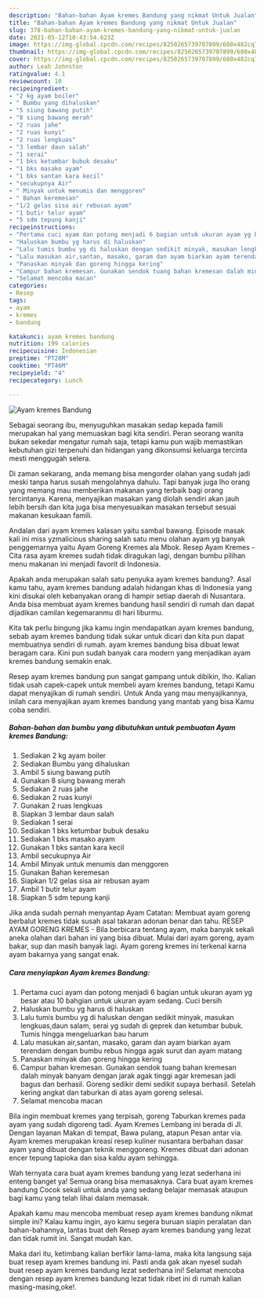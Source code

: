 ```yaml
---
description: "Bahan-bahan Ayam kremes Bandung yang nikmat Untuk Jualan"
title: "Bahan-bahan Ayam kremes Bandung yang nikmat Untuk Jualan"
slug: 378-bahan-bahan-ayam-kremes-bandung-yang-nikmat-untuk-jualan
date: 2021-05-12T10:43:54.623Z
image: https://img-global.cpcdn.com/recipes/8250265739707899/680x482cq70/ayam-kremes-bandung-foto-resep-utama.jpg
thumbnail: https://img-global.cpcdn.com/recipes/8250265739707899/680x482cq70/ayam-kremes-bandung-foto-resep-utama.jpg
cover: https://img-global.cpcdn.com/recipes/8250265739707899/680x482cq70/ayam-kremes-bandung-foto-resep-utama.jpg
author: Leah Johnston
ratingvalue: 4.1
reviewcount: 10
recipeingredient:
- "2 kg ayam boiler"
- " Bumbu yang dihaluskan"
- "5 siung bawang putih"
- "8 siung bawang merah"
- "2 ruas jahe"
- "2 ruas kunyi"
- "2 ruas lengkuas"
- "3 lembar daun salah"
- "1 serai"
- "1 bks ketumbar bubuk desaku"
- "1 bks masako ayam"
- "1 bks santan kara kecil"
- "secukupnya Air"
- " Minyak untuk menumis dan menggoren"
- " Bahan keremesan"
- "1/2 gelas sisa air rebusan ayam"
- "1 butir telur ayam"
- "5 sdm tepung kanji"
recipeinstructions:
- "Pertama cuci ayam dan potong menjadi 6 bagian untuk ukuran ayam yg besar atau 10 bahgian untuk ukuran ayam sedang. Cuci bersih"
- "Haluskan bumbu yg harus di haluskan"
- "Lalu tumis bumbu yg di haluskan dengan sedikit minyak, masukan lengkuas,daun salam, serai yg sudah di geprek dan ketumbar bubuk. Tumis hingga mengeluarkan bau harum"
- "Lalu masukan air,santan, masako, garam dan ayam biarkan ayam terendam dengan bumbu rebus hingga agak surut dan ayam matang"
- "Panaskan minyak dan goreng hingga kering"
- "Campur bahan kremesan. Gunakan sendok tuang bahan kremesan dalah minyak banyam dengan jarak agak tinggi agar kremesan jadi bagus dan berhasil. Goreng sedikir demi sedikit supaya berhasil. Setelah kering angkat dan taburkan di atas ayam goreng selesai."
- "Selamat mencoba macan"
categories:
- Resep
tags:
- ayam
- kremes
- bandung

katakunci: ayam kremes bandung 
nutrition: 199 calories
recipecuisine: Indonesian
preptime: "PT28M"
cooktime: "PT46M"
recipeyield: "4"
recipecategory: Lunch

---
```



![Ayam kremes Bandung](https://img-global.cpcdn.com/recipes/8250265739707899/680x482cq70/ayam-kremes-bandung-foto-resep-utama.jpg)

Sebagai seorang ibu, menyuguhkan masakan sedap kepada famili merupakan hal yang memuaskan bagi kita sendiri. Peran seorang  wanita bukan sekedar mengatur rumah saja, tetapi kamu pun wajib memastikan kebutuhan gizi terpenuhi dan hidangan yang dikonsumsi keluarga tercinta mesti menggugah selera.

Di zaman  sekarang, anda memang bisa mengorder olahan yang sudah jadi meski tanpa harus susah mengolahnya dahulu. Tapi banyak juga lho orang yang memang mau memberikan makanan yang terbaik bagi orang tercintanya. Karena, menyajikan masakan yang diolah sendiri akan jauh lebih bersih dan kita juga bisa menyesuaikan masakan tersebut sesuai makanan kesukaan famili. 

Andalan dari ayam kremes kalasan yaitu sambal bawang. Episode masak kali ini miss yzmalicious sharing salah satu menu olahan ayam yg banyak penggemarnya yaitu Ayam Goreng Kremes ala Mbok. Resep Ayam Kremes - Cita rasa ayam kremes sudah tidak diragukan lagi, dengan bumbu pilihan menu makanan ini menjadi favorit di Indonesia.

Apakah anda merupakan salah satu penyuka ayam kremes bandung?. Asal kamu tahu, ayam kremes bandung adalah hidangan khas di Indonesia yang kini disukai oleh kebanyakan orang di hampir setiap daerah di Nusantara. Anda bisa membuat ayam kremes bandung hasil sendiri di rumah dan dapat dijadikan camilan kegemaranmu di hari liburmu.

Kita tak perlu bingung jika kamu ingin mendapatkan ayam kremes bandung, sebab ayam kremes bandung tidak sukar untuk dicari dan kita pun dapat membuatnya sendiri di rumah. ayam kremes bandung bisa dibuat lewat beragam cara. Kini pun sudah banyak cara modern yang menjadikan ayam kremes bandung semakin enak.

Resep ayam kremes bandung pun sangat gampang untuk dibikin, lho. Kalian tidak usah capek-capek untuk membeli ayam kremes bandung, tetapi Kamu dapat menyajikan di rumah sendiri. Untuk Anda yang mau menyajikannya, inilah cara menyajikan ayam kremes bandung yang mantab yang bisa Kamu coba sendiri.

<!--inarticleads1-->

##### Bahan-bahan dan bumbu yang dibutuhkan untuk pembuatan Ayam kremes Bandung:

1. Sediakan 2 kg ayam boiler
1. Sediakan  Bumbu yang dihaluskan
1. Ambil 5 siung bawang putih
1. Gunakan 8 siung bawang merah
1. Sediakan 2 ruas jahe
1. Sediakan 2 ruas kunyi
1. Gunakan 2 ruas lengkuas
1. Siapkan 3 lembar daun salah
1. Sediakan 1 serai
1. Sediakan 1 bks ketumbar bubuk desaku
1. Sediakan 1 bks masako ayam
1. Gunakan 1 bks santan kara kecil
1. Ambil secukupnya Air
1. Ambil  Minyak untuk menumis dan menggoren
1. Gunakan  Bahan keremesan
1. Siapkan 1/2 gelas sisa air rebusan ayam
1. Ambil 1 butir telur ayam
1. Siapkan 5 sdm tepung kanji


Jika anda sudah pernah menyantap Ayam Catatan: Membuat ayam goreng berbalut kremes tidak susah asal takaran adonan benar dan tahu. RESEP AYAM GORENG KREMES - Bila berbicara tentang ayam, maka banyak sekali aneka olahan dari bahan ini yang bisa dibuat. Mulai dari ayam goreng, ayam bakar, sup dan masih banyak lagi. Ayam goreng kremes ini terkenal karna ayam bakarnya yang sangat enak. 

<!--inarticleads2-->

##### Cara menyiapkan Ayam kremes Bandung:

1. Pertama cuci ayam dan potong menjadi 6 bagian untuk ukuran ayam yg besar atau 10 bahgian untuk ukuran ayam sedang. Cuci bersih
1. Haluskan bumbu yg harus di haluskan
1. Lalu tumis bumbu yg di haluskan dengan sedikit minyak, masukan lengkuas,daun salam, serai yg sudah di geprek dan ketumbar bubuk. Tumis hingga mengeluarkan bau harum
1. Lalu masukan air,santan, masako, garam dan ayam biarkan ayam terendam dengan bumbu rebus hingga agak surut dan ayam matang
1. Panaskan minyak dan goreng hingga kering
1. Campur bahan kremesan. Gunakan sendok tuang bahan kremesan dalah minyak banyam dengan jarak agak tinggi agar kremesan jadi bagus dan berhasil. Goreng sedikir demi sedikit supaya berhasil. Setelah kering angkat dan taburkan di atas ayam goreng selesai.
1. Selamat mencoba macan


Bila ingin membuat kremes yang terpisah, goreng Taburkan kremes pada ayam yang sudah digoreng tadi. Ayam Kremes Lembang ini berada di Jl. Dengan layanan Makan di tempat, Bawa pulang, atapun Pesan antar via. Ayam kremes merupakan kreasi resep kuliner nusantara berbahan dasar ayam yang dibuat dengan teknik menggoreng. Kremes dibuat dari adonan encer tepung tapioka dan sisa kaldu ayam sehingga. 

Wah ternyata cara buat ayam kremes bandung yang lezat sederhana ini enteng banget ya! Semua orang bisa memasaknya. Cara buat ayam kremes bandung Cocok sekali untuk anda yang sedang belajar memasak ataupun bagi kamu yang telah lihai dalam memasak.

Apakah kamu mau mencoba membuat resep ayam kremes bandung nikmat simple ini? Kalau kamu ingin, ayo kamu segera buruan siapin peralatan dan bahan-bahannya, lantas buat deh Resep ayam kremes bandung yang lezat dan tidak rumit ini. Sangat mudah kan. 

Maka dari itu, ketimbang kalian berfikir lama-lama, maka kita langsung saja buat resep ayam kremes bandung ini. Pasti anda gak akan nyesel sudah buat resep ayam kremes bandung lezat sederhana ini! Selamat mencoba dengan resep ayam kremes bandung lezat tidak ribet ini di rumah kalian masing-masing,oke!.


